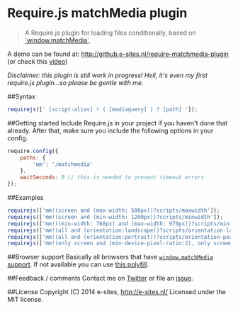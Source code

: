 Require.js matchMedia plugin
=========================
<blockquote>
	<p>A Require.js plugin for loading files conditionally, based on <a href="dev.w3.org/csswg/cssom-view/#dom-window-matchmedia">`window.matchMedia`</a>.</p>
</blockquote>

A demo can be found at: http://github.e-sites.nl/require-matchmedia-plugin (or check this <a href="http://quick.as/lrghgd8">video</a>)

<em>Disclaimer: this plugin is still work in progress! Hell, it's even my first require.js plugin...so please be gentle with me.</em>

##Syntax
```js
requirejs([' [script-alias] ! ( [mediaquery] ) ? [path] ']);
```

##Getting started
Include Require.js in your project if you haven't done that already. After that, make sure you include the following options in your config.

```js
require.config({
	paths: {
		'mm': '/matchmedia'
	},
	waitSeconds: 0 // this is needed to prevent timeout errors
});
```

##Examples
```js
requirejs(['mm!(screen and (max-width: 500px))?scripts/maxwidth']);
requirejs(['mm!(screen and (min-width: 1200px))?scripts/minwidth']);
requirejs(['mm!((min-width: 768px) and (max-width: 979px))?scripts/min-maxwidth.js']);
requirejs(['mm!(all and (orientation:landscape))?scripts/orientation-landscape']);
requirejs(['mm!(all and (orientation:portrait))?scripts/orientation-portrait']);
requirejs(['mm!(only screen and (min-device-pixel-ratio:2), only screen and (min-resolution: 192dpi))?scripts/retina.js']);
```

##Browser support
Basically all browsers that have <a href="http://caniuse.com/matchmedia">`window.matchMedia` support</a>. If not available you can use <a href="https://github.com/paulirish/matchMedia.js/">this polyfill</a>.

##Feedback / comments
Contact me on <a href="https://twitter.com/_boye">Twitter</a> or file an <a href="https://github.com/e-sites/require-matchmedia-plugin/issues">issue</a>.

##License
Copyright (C) 2014 e-sites, <a href="http://www.e-sites.nl/">http://e-sites.nl/</a> Licensed under the MIT license.
